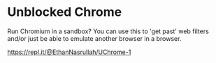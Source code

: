 # Unblocked Chrome
Run Chromium in a sandbox? You can use this to 'get past' web filters and/or just be able to emulate another browser in a browser.

https://repl.it/@EthanNasrullah/UChrome-1
